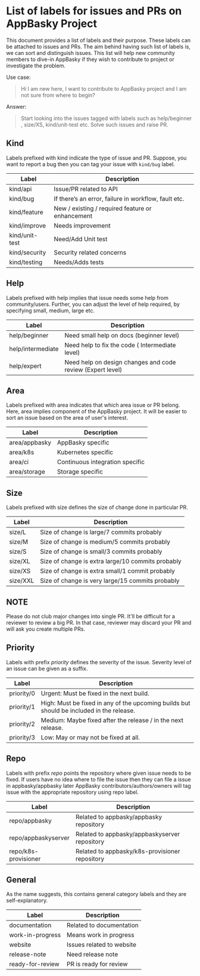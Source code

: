 # List of labels for issues and PRs on AppBasky Project

This document provides a list of labels and their purpose. These labels can be attached to issues and PRs. The aim behind having such list of labels is, we can sort and distinguish issues. This list will help new community members to dive-in AppBasky if they wish to contribute to project or investigate the problem.

Use case:
> Hi I am new here, I want to contribute to AppBasky project and I am not sure from where to begin?

Answer:
> Start looking into the issues tagged with labels such as help/beginner , size/XS, kind/unit-test etc. Solve such issues and raise PR.

## Kind

Labels prefixed with kind indicate the type of issue and PR. Suppose, you want to report a bug then you can tag your issue with    `kind/bug` label.

Label | Description
------------ | -------------
kind/api	 | Issue/PR related to API
kind/bug	 | If there’s an error, failure in workflow, fault etc.
kind/feature | 	New / existing / required feature or enhancement
kind/improve | Needs improvement
kind/unit-test | Need/Add Unit test
kind/security | Security related concerns
kind/testing | Needs/Adds tests

## Help

Labels prefixed with help implies that issue needs some help from community/users. Further, you can adjust the level of help required, by specifying small, medium, large etc.

Label | Description
------------ | -------------
help/beginner| Need small help on docs (beginner level)
help/intermediate | Need help to fix the code ( Intermediate level)
help/expert | Need help on design changes and code review (Expert level)

## Area

Labels prefixed with area indicates that which area issue or PR belong. Here, area implies component of the AppBasky project. It will be easier to sort an issue based on the area of user's interest.

Label | Description
------------ | -------------
area/appbasky| AppBasky specific
area/k8s| Kubernetes specific
area/ci| Continuous integration specific
area/storage| Storage specific

## Size
Labels prefixed with size defines the size of change done in particular PR.

Label | Description
------------ | -------------
size/L | Size of change is large/7 commits probably
size/M | Size of change is medium/5 commits probably
size/S | Size of change is small/3 commits probably
size/XL | Size of change is extra large/10 commits probably
size/XS | Size of change is extra small/1 commit probably
size/XXL | Size of change is very large/15 commits probably

## NOTE
Please do not club major changes into single PR. It'll be difficult for a reviewer to review a big PR. In that case, reviewer may discard your PR and will ask you create multiple PRs.

## Priority
Labels with prefix *priority* defines the severity of the issue. Severity level of an issue can be given as a suffix.

Label | Description
------------ | -------------
priority/0 | Urgent: Must be fixed in the next build.
priority/1 | High: Must be fixed in any of the upcoming builds but should be included in the release.
priority/2 | Medium: Maybe fixed after the release / in the next release.
priority/3 | Low: May or may not be fixed at all.

## Repo
Labels with prefix *repo* points the repository where given issue needs to be fixed. If users have no idea where to file the issue then they can file a issue in appbasky/appbasky later AppBasky contributors/authors/owners will tag issue with the appropriate repository using repo label.

Label | Description
------------ | -------------
repo/appbasky|Related to appbasky/appbasky repository
repo/appbaskyserver|Related to appbasky/appbaskyserver repository
repo/k8s-provisioner|Related to appbasky/k8s-provisioner repository

## General
As the name suggests, this contains general category labels and they are self-explanatory.

Label | Description
------------ | -------------
documentation | Related to documentation
work-in-progress | Means work in progress
website | Issues related to website
release-note | Need release note
ready-for-review | PR is ready for review